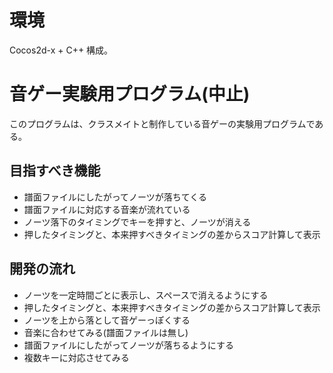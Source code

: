 # 環境

Cocos2d-x + C++ 構成。

# 音ゲー実験用プログラム(中止)

このプログラムは、クラスメイトと制作している音ゲーの実験用プログラムである。

## 目指すべき機能

* 譜面ファイルにしたがってノーツが落ちてくる
* 譜面ファイルに対応する音楽が流れている
* ノーツ落下のタイミングでキーを押すと、ノーツが消える
* 押したタイミングと、本来押すべきタイミングの差からスコア計算して表示

## 開発の流れ

* ノーツを一定時間ごとに表示し、スペースで消えるようにする
* 押したタイミングと、本来押すべきタイミングの差からスコア計算して表示
* ノーツを上から落として音ゲーっぽくする
* 音楽に合わせてみる(譜面ファイルは無し)
* 譜面ファイルにしたがってノーツが落ちるようにする
* 複数キーに対応させてみる

